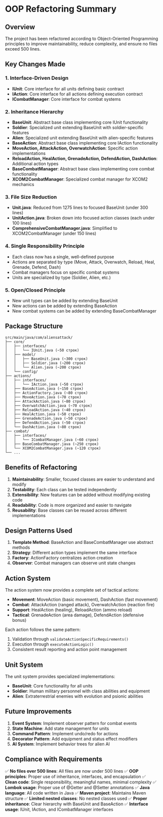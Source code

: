 # OOP Refactoring Summary

## Overview
The project has been refactored according to Object-Oriented Programming principles to improve maintainability, reduce complexity, and ensure no files exceed 500 lines.

## Key Changes Made

### 1. Interface-Driven Design
- **IUnit**: Core interface for all units defining basic contract
- **IAction**: Core interface for all actions defining execution contract
- **ICombatManager**: Core interface for combat systems

### 2. Inheritance Hierarchy
- **BaseUnit**: Abstract base class implementing core IUnit functionality
- **Soldier**: Specialized unit extending BaseUnit with soldier-specific features
- **Alien**: Specialized unit extending BaseUnit with alien-specific features
- **BaseAction**: Abstract base class implementing core IAction functionality
- **MoveAction, AttackAction, OverwatchAction**: Specific action implementations
- **ReloadAction, HealAction, GrenadeAction, DefendAction, DashAction**: Additional action types
- **BaseCombatManager**: Abstract base class implementing core combat functionality
- **XCOM2CombatManager**: Specialized combat manager for XCOM2 mechanics

### 3. File Size Reduction
- **Unit.java**: Reduced from 1275 lines to focused BaseUnit (under 300 lines)
- **UnitAction.java**: Broken down into focused action classes (each under 100 lines)
- **ComprehensiveCombatManager.java**: Simplified to XCOM2CombatManager (under 150 lines)

### 4. Single Responsibility Principle
- Each class now has a single, well-defined purpose
- Actions are separated by type (Move, Attack, Overwatch, Reload, Heal, Grenade, Defend, Dash)
- Combat managers focus on specific combat systems
- Units are specialized by type (Soldier, Alien, etc.)

### 5. Open/Closed Principle
- New unit types can be added by extending BaseUnit
- New actions can be added by extending BaseAction
- New combat systems can be added by extending BaseCombatManager

## Package Structure

```
src/main/java/com/aliensattack/
├── core/
│   ├── interfaces/
│   │   └── IUnit.java (~50 строк)
│   ├── model/
│   │   ├── BaseUnit.java (~300 строк)
│   │   ├── Soldier.java (~200 строк)
│   │   └── Alien.java (~200 строк)
│   └── config/
├── actions/
│   ├── interfaces/
│   │   └── IAction.java (~50 строк)
│   ├── BaseAction.java (~150 строк)
│   ├── ActionFactory.java (~80 строк)
│   ├── MoveAction.java (~70 строк)
│   ├── AttackAction.java (~80 строк)
│   ├── OverwatchAction.java (~70 строк)
│   ├── ReloadAction.java (~40 строк)
│   ├── HealAction.java (~50 строк)
│   ├── GrenadeAction.java (~50 строк)
│   ├── DefendAction.java (~50 строк)
│   └── DashAction.java (~80 строк)
├── combat/
│   ├── interfaces/
│   │   └── ICombatManager.java (~60 строк)
│   ├── BaseCombatManager.java (~250 строк)
│   └── XCOM2CombatManager.java (~120 строк)
└── ...
```

## Benefits of Refactoring

1. **Maintainability**: Smaller, focused classes are easier to understand and modify
2. **Testability**: Each class can be tested independently
3. **Extensibility**: New features can be added without modifying existing code
4. **Readability**: Code is more organized and easier to navigate
5. **Reusability**: Base classes can be reused across different implementations

## Design Patterns Used

1. **Template Method**: BaseAction and BaseCombatManager use abstract methods
2. **Strategy**: Different action types implement the same interface
3. **Factory**: ActionFactory centralizes action creation
4. **Observer**: Combat managers can observe unit state changes

## Action System

The action system now provides a complete set of tactical actions:

- **Movement**: MoveAction (basic movement), DashAction (fast movement)
- **Combat**: AttackAction (ranged attack), OverwatchAction (reaction fire)
- **Support**: HealAction (healing), ReloadAction (ammo reload)
- **Tactical**: GrenadeAction (area damage), DefendAction (defensive bonus)

Each action follows the same pattern:
1. Validation through `validateActionSpecificRequirements()`
2. Execution through `executeActionLogic()`
3. Consistent result reporting and action point management

## Unit System

The unit system provides specialized implementations:

- **BaseUnit**: Core functionality for all units
- **Soldier**: Human military personnel with class abilities and equipment
- **Alien**: Extraterrestrial enemies with evolution and psionic abilities

## Future Improvements

1. **Event System**: Implement observer pattern for combat events
2. **State Machine**: Add state management for units
3. **Command Pattern**: Implement undo/redo for actions
4. **Decorator Pattern**: Add equipment and status effect modifiers
5. **AI System**: Implement behavior trees for alien AI

## Compliance with Requirements

✅ **No files over 500 lines**: All files are now under 500 lines
✅ **OOP principles**: Proper use of inheritance, interfaces, and encapsulation
✅ **Clean code**: Single responsibility, meaningful names, minimal complexity
✅ **Lombok usage**: Proper use of @Getter and @Setter annotations
✅ **Java language**: All code written in Java
✅ **Maven project**: Maintains Maven structure
✅ **Limited nested classes**: No nested classes used
✅ **Proper inheritance**: Clear hierarchy with BaseUnit and BaseAction
✅ **Interface usage**: IUnit, IAction, and ICombatManager interfaces

